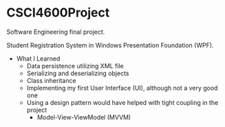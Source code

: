 # CSCI4600Project

Software Engineering final project.

Student Registration System in Windows Presentation Foundation (WPF).

- What I Learned
  - Data persistence utilizing XML file
  - Serializing and deserializing objects 
  - Class inheritance
  - Implementing my first User Interface (UI), although not a very good one
  - Using a design pattern would have helped with tight coupling in the project
    - Model-View-ViewModel (MVVM)


